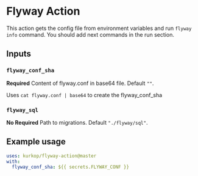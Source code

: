# Flyway Action

This action gets the config file from environment variables and run `flyway info` command.
You should add next commands in the run section.

## Inputs

### `flyway_conf_sha`

**Required** Content of flyway.conf in base64 file. Default `""`.

Uses `cat flyway.conf | base64` to create the flyway_conf_sha

### `flyway_sql`

**No Required** Path to migrations. Default `"./flyway/sql"`.


## Example usage

```yaml
uses: kurkop/flyway-action@master
with:
  flyway_conf_sha: ${{ secrets.FLYWAY_CONF }}
```